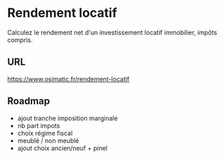 # Rendement locatif
Calculez le rendement net d'un investissement locatif immobilier, impôts compris.

## URL

https://www.osimatic.fr/rendement-locatif

## Roadmap
- ajout tranche imposition marginale
- nb part impots
- choix régime fiscal
- meublé / non meublé
- ajout choix ancien/neuf + pinel
